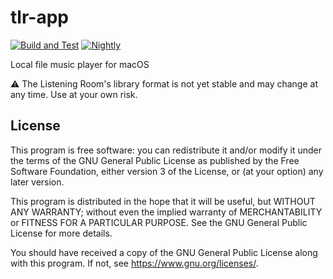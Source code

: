 # tlr-app

[![Build and Test](https://github.com/decarbonization/tlr-app/actions/workflows/test.yml/badge.svg)](https://github.com/decarbonization/tlr-app/actions/workflows/test.yml) [![Nightly](https://github.com/decarbonization/tlr-app/actions/workflows/nightly.yml/badge.svg)](https://github.com/decarbonization/tlr-app/actions/workflows/nightly.yml)

Local file music player for macOS

⚠️ The Listening Room's library format is not yet stable and may change at any time. Use at your own risk.

## License

This program is free software: you can redistribute it and/or modify
it under the terms of the GNU General Public License as published by
the Free Software Foundation, either version 3 of the License, or
(at your option) any later version.

This program is distributed in the hope that it will be useful,
but WITHOUT ANY WARRANTY; without even the implied warranty of
MERCHANTABILITY or FITNESS FOR A PARTICULAR PURPOSE.  See the
GNU General Public License for more details.

You should have received a copy of the GNU General Public License
along with this program.  If not, see <https://www.gnu.org/licenses/>.
